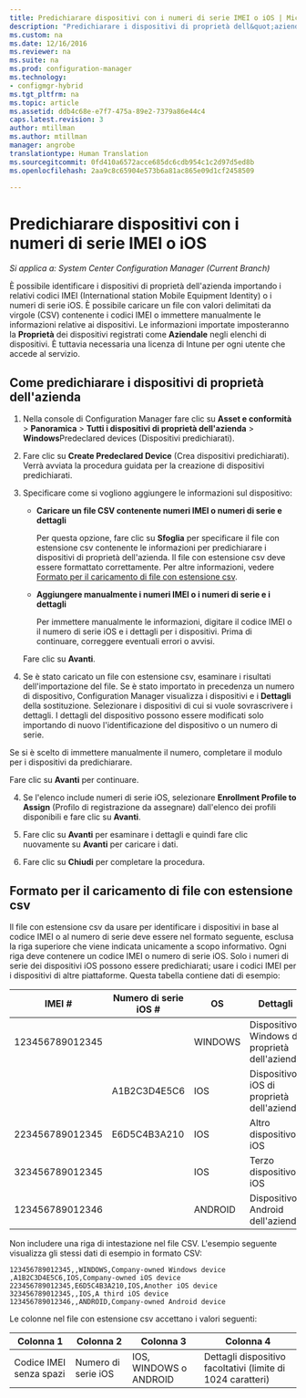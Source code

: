 ```yaml
---
title: Predichiarare dispositivi con i numeri di serie IMEI o iOS | Microsoft Docs
description: "Predichiarare i dispositivi di proprietà dell&quot;azienda con numero di serie IMEI o iOS."
ms.custom: na
ms.date: 12/16/2016
ms.reviewer: na
ms.suite: na
ms.prod: configuration-manager
ms.technology:
- configmgr-hybrid
ms.tgt_pltfrm: na
ms.topic: article
ms.assetid: ddb4c68e-e7f7-475a-89e2-7379a86e44c4
caps.latest.revision: 3
author: mtillman
ms.author: mtillman
manager: angrobe
translationtype: Human Translation
ms.sourcegitcommit: 0fd410a6572acce685dc6cdb954c1c2d97d5ed8b
ms.openlocfilehash: 2aa9c8c65904e573b6a81ac865e09d1cf2458509

---
```

# <a name="predeclare-devices-with-imei-or-ios-serial-numbers"></a>Predichiarare dispositivi con i numeri di serie IMEI o iOS

*Si applica a: System Center Configuration Manager (Current Branch)*

È possibile identificare i dispositivi di proprietà dell'azienda importando i relativi codici IMEI (International station Mobile Equipment Identity) o i numeri di serie iOS. È possibile caricare un file con valori delimitati da virgole (CSV) contenente i codici IMEI o immettere manualmente le informazioni relative ai dispositivi.  Le informazioni importate imposteranno la **Proprietà** dei dispositivi registrati come **Aziendale** negli elenchi di dispositivi. È tuttavia necessaria una licenza di Intune per ogni utente che accede al servizio.  

## <a name="how-to-predeclare-corporate-owned-devices"></a>Come predichiarare i dispositivi di proprietà dell'azienda

1.  Nella console di Configuration Manager fare clic su **Asset e conformità** > **Panoramica** > **Tutti i dispositivi di proprietà dell'azienda** > **Windows**Predeclared devices (Dispositivi predichiarati).

2.  Fare clic su **Create Predeclared Device** (Crea dispositivi predichiarati). Verrà avviata la procedura guidata per la creazione di dispositivi predichiarati.

3.  Specificare come si vogliono aggiungere le informazioni sul dispositivo:

     -  **Caricare un file CSV contenente numeri IMEI o numeri di serie e dettagli**

        Per questa opzione, fare clic su **Sfoglia** per specificare il file con estensione csv contenente le informazioni per predichiarare i dispositivi di proprietà dell'azienda. Il file con estensione csv deve essere formattato correttamente. Per altre informazioni, vedere [Formato per il caricamento di file con estensione csv](#format-for-uploading-csv-files).

     -  **Aggiungere manualmente i numeri IMEI o i numeri di serie e i dettagli**

        Per immettere manualmente le informazioni, digitare il codice IMEI o il numero di serie iOS e i dettagli per i dispositivi. Prima di continuare, correggere eventuali errori o avvisi.

    Fare clic su **Avanti**.

4. Se è stato caricato un file con estensione csv, esaminare i risultati dell'importazione del file. Se è stato importato in precedenza un numero di dispositivo, Configuration Manager visualizza i dispositivi e i **Dettagli** della sostituzione. Selezionare i dispositivi di cui si vuole sovrascrivere i dettagli. I dettagli del dispositivo possono essere modificati solo importando di nuovo l'identificazione del dispositivo o un numero di serie.

  Se si è scelto di immettere manualmente il numero, completare il modulo per i dispositivi da predichiarare.

  Fare clic su **Avanti** per continuare.

4. Se l'elenco include numeri di serie iOS, selezionare **Enrollment Profile to Assign** (Profilo di registrazione da assegnare) dall'elenco dei profili disponibili e fare clic su **Avanti**.

5. Fare clic su **Avanti** per esaminare i dettagli e quindi fare clic nuovamente su **Avanti** per caricare i dati.

6. Fare clic su **Chiudi** per completare la procedura.

## <a name="format-for-uploading-csv-files"></a>Formato per il caricamento di file con estensione csv

Il file con estensione csv da usare per identificare i dispositivi in base al codice IMEI o al numero di serie deve essere nel formato seguente, esclusa la riga superiore che viene indicata unicamente a scopo informativo. Ogni riga deve contenere un codice IMEI o numero di serie iOS. Solo i numeri di serie dei dispositivi iOS possono essere predichiarati; usare i codici IMEI per i dispositivi di altre piattaforme. Questa tabella contiene dati di esempio:

| IMEI #  | Numero di serie iOS #  | OS | Dettagli |
|------------ |---------------|-----|-----|
| 123456789012345    |   | WINDOWS | Dispositivo Windows di proprietà dell'azienda|
|   | A1B2C3D4E5C6 | IOS |  Dispositivo iOS di proprietà dell'azienda|
| 223456789012345 | E6D5C4B3A210 |   IOS |  Altro dispositivo iOS|
| 323456789012345 |        |   IOS |    Terzo dispositivo iOS|
| 123456789012346 |         |   ANDROID |   Dispositivo Android dell'azienda|

Non includere una riga di intestazione nel file CSV. L'esempio seguente visualizza gli stessi dati di esempio in formato CSV:

```
123456789012345,,WINDOWS,Company-owned Windows device
,A1B2C3D4E5C6,IOS,Company-owned iOS device
223456789012345,E6D5C4B3A210,IOS,Another iOS device
323456789012345,,IOS,A third iOS device
123456789012346,,ANDROID,Company-owned Android device
```

Le colonne nel file con estensione csv accettano i valori seguenti:

| Colonna 1 | Colonna 2 | Colonna 3 | Colonna 4 |
|---|---|---|---|
|Codice IMEI senza spazi | Numero di serie iOS | IOS, WINDOWS o ANDROID | Dettagli dispositivo facoltativi (limite di 1024 caratteri) |



<!--HONumber=Dec16_HO3-->


